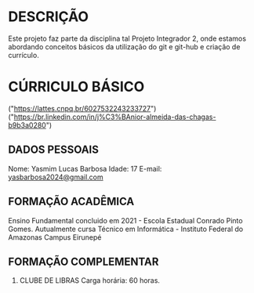 
# DESCRIÇÃO

Este projeto faz parte da disciplina tal Projeto Integrador 2, onde estamos abordando conceitos básicos da utilização do git e git-hub e criação de currículo.

# CÚRRICULO BÁSICO
("https://lattes.cnpq.br/6027532243233727")
("https://br.linkedin.com/in/j%C3%BAnior-almeida-das-chagas-b9b3a0280")
## DADOS PESSOAIS

Nome: Yasmim Lucas Barbosa
Idade: 17
E-mail: yasbarbosa2024@gmail.com

## FORMAÇÃO ACADÊMICA

Ensino Fundamental concluido em 2021 - Escola Estadual Conrado Pinto Gomes.
Autualmente cursa Técnico em Informática - Instituto Federal do Amazonas Campus Eirunepé

## FORMAÇÃO COMPLEMENTAR

1. CLUBE DE LIBRAS
Carga horária: 60 horas.



